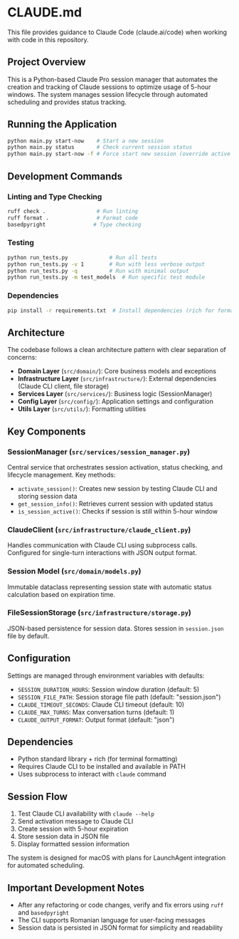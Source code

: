 # CLAUDE.md

This file provides guidance to Claude Code (claude.ai/code) when working with code in this repository.

## Project Overview

This is a Python-based Claude Pro session manager that automates the creation and tracking of Claude sessions to optimize usage of 5-hour windows. The system manages session lifecycle through automated scheduling and provides status tracking.

## Running the Application

```bash
python main.py start-now    # Start a new session
python main.py status       # Check current session status
python main.py start-now -f # Force start new session (override active session)
```

## Development Commands

### Linting and Type Checking
```bash
ruff check .                # Run linting
ruff format .               # Format code
basedpyright               # Type checking
```

### Testing
```bash
python run_tests.py             # Run all tests
python run_tests.py -v 1        # Run with less verbose output
python run_tests.py -q          # Run with minimal output
python run_tests.py -m test_models  # Run specific test module
```

### Dependencies
```bash
pip install -r requirements.txt  # Install dependencies (rich for formatting)
```

## Architecture

The codebase follows a clean architecture pattern with clear separation of concerns:

- **Domain Layer** (`src/domain/`): Core business models and exceptions
- **Infrastructure Layer** (`src/infrastructure/`): External dependencies (Claude CLI client, file storage)
- **Services Layer** (`src/services/`): Business logic (SessionManager)
- **Config Layer** (`src/config/`): Application settings and configuration
- **Utils Layer** (`src/utils/`): Formatting utilities

## Key Components

### SessionManager (`src/services/session_manager.py`)
Central service that orchestrates session activation, status checking, and lifecycle management. Key methods:
- `activate_session()`: Creates new session by testing Claude CLI and storing session data
- `get_session_info()`: Retrieves current session with updated status
- `is_session_active()`: Checks if session is still within 5-hour window

### ClaudeClient (`src/infrastructure/claude_client.py`)
Handles communication with Claude CLI using subprocess calls. Configured for single-turn interactions with JSON output format.

### Session Model (`src/domain/models.py`)
Immutable dataclass representing session state with automatic status calculation based on expiration time.

### FileSessionStorage (`src/infrastructure/storage.py`)
JSON-based persistence for session data. Stores session in `session.json` file by default.

## Configuration

Settings are managed through environment variables with defaults:
- `SESSION_DURATION_HOURS`: Session window duration (default: 5)
- `SESSION_FILE_PATH`: Session storage file path (default: "session.json")
- `CLAUDE_TIMEOUT_SECONDS`: Claude CLI timeout (default: 10)
- `CLAUDE_MAX_TURNS`: Max conversation turns (default: 1)
- `CLAUDE_OUTPUT_FORMAT`: Output format (default: "json")

## Dependencies

- Python standard library + rich (for terminal formatting)
- Requires Claude CLI to be installed and available in PATH
- Uses subprocess to interact with `claude` command

## Session Flow

1. Test Claude CLI availability with `claude --help`
2. Send activation message to Claude CLI
3. Create session with 5-hour expiration
4. Store session data in JSON file
5. Display formatted session information

The system is designed for macOS with plans for LaunchAgent integration for automated scheduling.

## Important Development Notes

- After any refactoring or code changes, verify and fix errors using `ruff` and `basedpyright`
- The CLI supports Romanian language for user-facing messages
- Session data is persisted in JSON format for simplicity and readability